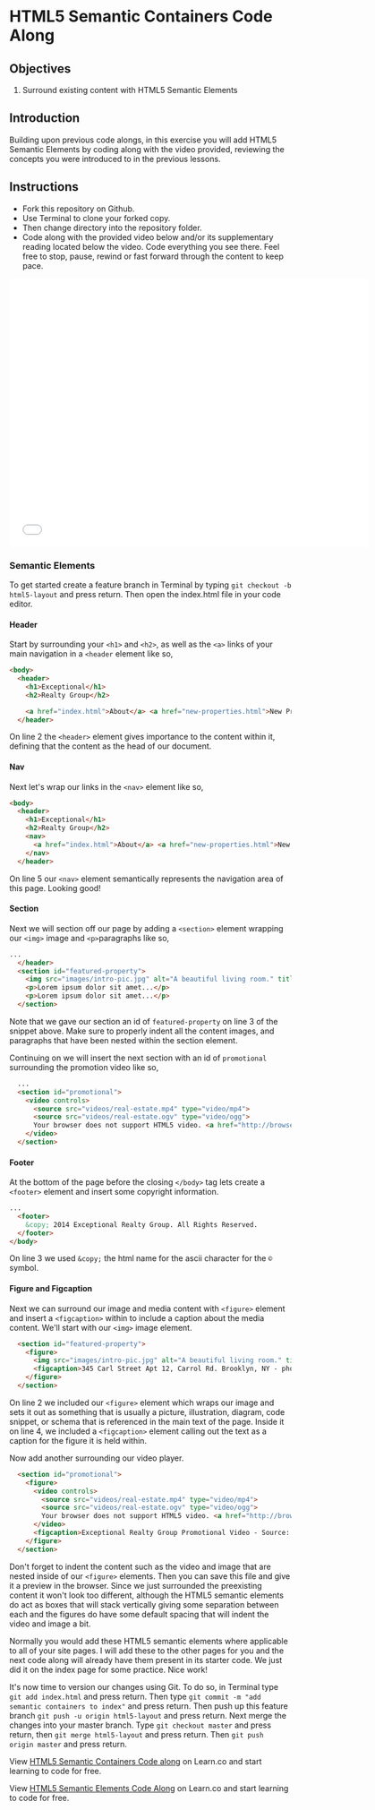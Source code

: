 # HTML5 Semantic Containers Code Along

## Objectives

1. Surround existing content with HTML5 Semantic Elements

## Introduction

Building upon previous code alongs, in this exercise you will add HTML5 Semantic Elements by coding along with the video provided, reviewing the concepts you were introduced to in the previous lessons.

## Instructions

- Fork this repository on Github.
- Use Terminal to clone your forked copy.
- Then change directory into the repository folder.
- Code along with the provided video below and/or its supplementary reading located below the video. Code everything you see there. Feel free to stop, pause, rewind or fast forward through the content to keep pace.

<iframe width="640" height="480" src="//www.youtube.com/embed/xrDw6I4MSBk?rel=0" frameborder="0" allowfullscreen></iframe>

### Semantic Elements

To get started create a feature branch in Terminal by typing `git checkout -b html5-layout` and press return. Then open the index.html file in your code editor.

#### Header

Start by surrounding your `<h1>` and `<h2>`, as well as the `<a>` links of your main navigation in a `<header` element like so,

```html
<body>
  <header>
    <h1>Exceptional</h1>
    <h2>Realty Group</h2>

    <a href="index.html">About</a> <a href="new-properties.html">New Properties</a> <a href="real-estate-listings.html">Listings</a> <a href="market-report.html">Market Report</a> <a href="contact.html">Contact</a> <a href="http://hud.gov" target="_blank">H.U.D.</a>
  </header>
```

On line 2 the `<header>` element gives importance to the content within it, defining that the content as the head of our document.

#### Nav

Next let's wrap our links in the `<nav>` element like so,

```html
<body>
  <header>
    <h1>Exceptional</h1>
    <h2>Realty Group</h2>
    <nav>
      <a href="index.html">About</a> <a href="new-properties.html">New Properties</a> <a href="real-estate-listings.html">Listings</a> <a href="market-report.html">Market Report</a> <a href="contact.html">Contact</a> <a href="http://hud.gov" target="_blank">H.U.D.</a>
    </nav>
  </header>
```

On line 5 our `<nav>` element semantically represents the navigation area of this page. Looking good!

#### Section

Next we will section off our page by adding a `<section>` element wrapping our `<img>` image and `<p>`paragraphs like so,

```html
...
  </header>
  <section id="featured-property">
    <img src="images/intro-pic.jpg" alt="A beautiful living room." title="Welcome to Exceptional Realty Group">
    <p>Lorem ipsum dolor sit amet...</p>
    <p>Lorem ipsum dolor sit amet...</p>
  </section>
```

Note that we gave our section an id of `featured-property` on line 3 of the snippet above. Make sure to properly indent all the content images, and paragraphs that have been nested within the section element.

Continuing on we will insert the next section with an id of `promotional` surrounding the promotion video like so,

```html
  ...
  <section id="promotional">
    <video controls>
      <source src="videos/real-estate.mp4" type="video/mp4">
      <source src="videos/real-estate.ogv" type="video/ogg">
      Your browser does not support HTML5 video. <a href="http://browsehappy.com" target="_blank">Please upgrade your browser</a>.
    </video>
  </section>
````

#### Footer

At the bottom of the page before the closing `</body>` tag lets create a `<footer>` element and insert some copyright information.

```html
...
  <footer>
    &copy; 2014 Exceptional Realty Group. All Rights Reserved.
  </footer>
</body>
```

On line 3 we used `&copy;` the html name for the ascii character for the `©` symbol.

#### Figure and Figcaption

Next we can surround our image and media content with `<figure>` element and insert a `<figcaption>` within to include a caption about the media content. We'll start with our `<img>` image element.

```html
  <section id="featured-property">
    <figure>
      <img src="images/intro-pic.jpg" alt="A beautiful living room." title="Welcome to Exceptional Realty Group">
      <figcaption>345 Carl Street Apt 12, Carrol Rd. Brooklyn, NY - photo by Denise Richards</figcaption>
    </figure>
  </section>
```

On line 2 we included our `<figure>` element which wraps our image and sets it out as something that is usually a picture, illustration, diagram, code snippet, or schema that is referenced in the main text of the page. Inside it on line 4, we included a `<figcaption>` element calling out the text as a caption for the figure it is held within.

Now add another surrounding our video player.

```html
  <section id="promotional">
    <figure>
      <video controls>
        <source src="videos/real-estate.mp4" type="video/mp4">
        <source src="videos/real-estate.ogv" type="video/ogg">
        Your browser does not support HTML5 video. <a href="http://browsehappy.com" target="_blank">Please upgrade your browser</a>.
      </video>
      <figcaption>Exceptional Realty Group Promotional Video - Source: archive.org</figcaption>
    </figure>
  </section>
```

Don't forget to indent the content such as the video and image that are nested inside of our `<figure>` elements. Then you can save this file and give it a preview in the browser. Since we just surrounded the preexisting content it won't look too different, although the HTML5 semantic elements do act as boxes that will stack vertically giving some separation between each and the figures do have some default spacing that will indent the video and image a bit.

Normally you would add these HTML5 semantic elements where applicable to all of your site pages. I will add these to the other pages for you and the next code along will already have them present in its starter code. We just did it on the index page for some practice. Nice work!

It's now time to version our changes using Git. To do so, in Terminal type `git add index.html` and press return. Then type `git commit -m "add semantic containers to index"` and press return. Then push up this feature branch `git push -u origin html5-layout` and press return. Next merge the changes into your master branch. Type `git checkout master` and press return, then `git merge html5-layout` and press return. Then `git push origin master` and press return.

<p data-visibility='hidden'>View <a href='https://learn.co/lessons/html5-semantic-containers-code-along' title='HTML5 Semantic Containers Codealong'>HTML5 Semantic Containers Code along</a> on Learn.co and start learning to code for free.</p>

<p class='util--hide'>View <a href='https://learn.co/lessons/html5-semantic-containers-code-along'>HTML5 Semantic Elements Code Along</a> on Learn.co and start learning to code for free.</p>
